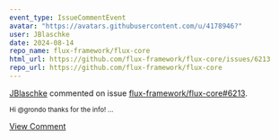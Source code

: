 ```yaml
---
event_type: IssueCommentEvent
avatar: "https://avatars.githubusercontent.com/u/4178946?"
user: JBlaschke
date: 2024-08-14
repo_name: flux-framework/flux-core
html_url: https://github.com/flux-framework/flux-core/issues/6213
repo_url: https://github.com/flux-framework/flux-core
---
```


<a href='https://github.com/JBlaschke' target='_blank'>JBlaschke</a> commented on issue <a href='https://github.com/flux-framework/flux-core/issues/6213' target='_blank'>flux-framework/flux-core#6213</a>.

<small>Hi @grondo thanks for the info!...</small>

<a href='https://github.com/flux-framework/flux-core/issues/6213' target='_blank'>View Comment</a>